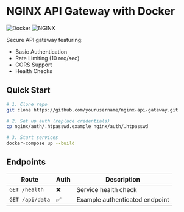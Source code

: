# NGINX API Gateway with Docker

![Docker](https://img.shields.io/badge/Docker-2CA5E0?style=for-the-badge&logo=docker&logoColor=white)
![NGINX](https://img.shields.io/badge/NGINX-009639?style=for-the-badge&logo=nginx&logoColor=white)

Secure API gateway featuring:
- Basic Authentication
- Rate Limiting (10 req/sec)
- CORS Support
- Health Checks

## Quick Start
```bash
# 1. Clone repo
git clone https://github.com/yourusername/nginx-api-gateway.git

# 2. Set up auth (replace credentials)
cp nginx/auth/.htpasswd.example nginx/auth/.htpasswd

# 3. Start services
docker-compose up --build
```

## Endpoints
| Route | Auth | Description |
|-------|------|-------------|
| `GET /health` | ❌ | Service health check |
| `GET /api/data` | ✅ | Example authenticated endpoint |
